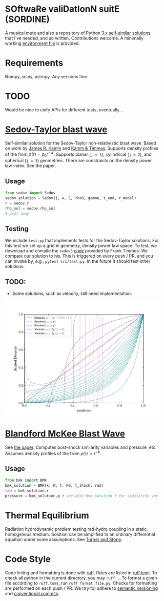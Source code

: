 # SOftwaRe valiDatIonN suitE (SORDINE)
A musical mute and also a repository of Python 3.x [self-similar solutions](https://en.wikipedia.org/wiki/Self-similar_solution) that I've needed, and so written.
Contributions welcome.
A minimally working [environment file](environment.yml) is provided.

# Requirements
Numpy, scipy, astropy. Any versions fine.

# TODO
Would be nice to unify APIs for different tests, eventually...

# [Sedov-Taylor blast wave](src/sedov.py)
Self-similar solution for the Sedov-Taylor non-relativistic blast wave.
Based on work by [James R. Kamm](https://cococubed.com/papers/kamm_2000.pdf) and [Kamm & Timmes](https://cococubed.com/papers/la-ur-07-2849.pdf).
Supports density profiles of the from $\rho(r) = \rho_{0} r^{-w}$.
Supports planar (`j = 1`), cylindrical (`j = 2`), and spherical (`j = 3`) geometries.
There are constraints on the density power law index. 
See the paper.


## Usage
```python
from sedov import Sedov
sedov_solution = Sedov(j, w, E, rho0, gamma, t_end, r_model)
r = sedov.r
rho_sol = sedov.rho_sol
# plot away
```

## Testing
We include `test.py` that implements tests for the Sedov-Taylor solutions.
For this test we set up a grid in geometry, density power law space.
To test, we download and compile the `sedov3` [code](https://cococubed.com/research_pages/sedov.shtml) 
provided by Frank Timmes.
We compare our solution to his.
This is triggered on every push / PR, and you can invoke by, e.g., `pytest src/test.py`.
In the future it should test other solutions.

## TODO:
- Some solutions, such as velocity, still need implementation.

![Self similar density profiles](sedov.png "Sedov density profiles")

# [Blandford McKee Blast Wave](src/bmk.py)
See [the paper](https://ui.adsabs.harvard.edu/abs/1976PhFl...19.1130B/abstract).
Computes post-shock similarity variables and pressure, etc.
Assumes density profiles of the from $\rho(r) \propto r^{-k}$.

## Usage
```python
from bmk import BMK
bmk_solution = BMK(k, W, t, P0, t_shock, rad)
rad = bmk_solution.r
pressure = bmk_solution.p # see also bmk_solution.f for similarity variable
```

# Thermal Equilibrium
Radiation hydrodynamic problem testing rad-hydro coupling
in a static, homogenous medium.
Solution can be simplified to an ordinary differential equation under some assumptions.
See [Turner and Stone](https://ui.adsabs.harvard.edu/abs/2001ApJS..135...95T/abstract).

# Code Style
Code linting and formatting is done with [ruff](https://docs.astral.sh/ruff/).
Rules are listed in [ruff.toml](ruff.toml).
To check all python in the current directory, you may `ruff .`.
To format a given file according to `ruff.toml`, run `ruff format file.py`.
Checks for formatting are performed on each push / PR.
We (try to) adhere to [semantic versioning](https://semver.org/) and [conventional commits](https://www.conventionalcommits.org/en/v1.0.0/).
